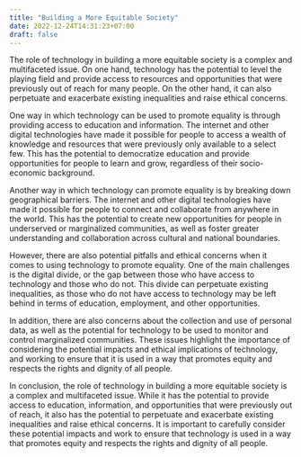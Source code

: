```yaml
---
title: "Building a More Equitable Society"
date: 2022-12-24T14:31:23+07:00
draft: false
---
```


The role of technology in building a more equitable society is a complex and multifaceted issue. On one hand, technology has the potential to level the playing field and provide access to resources and opportunities that were previously out of reach for many people. On the other hand, it can also perpetuate and exacerbate existing inequalities and raise ethical concerns.

One way in which technology can be used to promote equality is through providing access to education and information. The internet and other digital technologies have made it possible for people to access a wealth of knowledge and resources that were previously only available to a select few. This has the potential to democratize education and provide opportunities for people to learn and grow, regardless of their socio-economic background.

Another way in which technology can promote equality is by breaking down geographical barriers. The internet and other digital technologies have made it possible for people to connect and collaborate from anywhere in the world. This has the potential to create new opportunities for people in underserved or marginalized communities, as well as foster greater understanding and collaboration across cultural and national boundaries.

However, there are also potential pitfalls and ethical concerns when it comes to using technology to promote equality. One of the main challenges is the digital divide, or the gap between those who have access to technology and those who do not. This divide can perpetuate existing inequalities, as those who do not have access to technology may be left behind in terms of education, employment, and other opportunities.

In addition, there are also concerns about the collection and use of personal data, as well as the potential for technology to be used to monitor and control marginalized communities. These issues highlight the importance of considering the potential impacts and ethical implications of technology, and working to ensure that it is used in a way that promotes equity and respects the rights and dignity of all people.

In conclusion, the role of technology in building a more equitable society is a complex and multifaceted issue. While it has the potential to provide access to education, information, and opportunities that were previously out of reach, it also has the potential to perpetuate and exacerbate existing inequalities and raise ethical concerns. It is important to carefully consider these potential impacts and work to ensure that technology is used in a way that promotes equity and respects the rights and dignity of all people.
